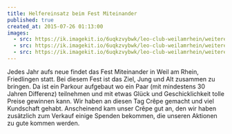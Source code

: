 ```yaml
---
title: Helfereinsatz beim Fest Miteinander
published: true
created_at: 2015-07-26 01:13:00
images:
  - src: https://ik.imagekit.io/6uqkzvybwk/leo-club-weilamrhein/weitere/33-01.jpg
  - src: https://ik.imagekit.io/6uqkzvybwk/leo-club-weilamrhein/weitere/33-02.jpg
  - src: https://ik.imagekit.io/6uqkzvybwk/leo-club-weilamrhein/weitere/33-03.jpg
---
```


Jedes Jahr aufs neue findet das Fest Miteinander in Weil am Rhein, Friedlingen statt. Bei diesem Fest ist das Ziel, Jung und Alt zusammen zu bringen. Da ist ein Parkour aufgebaut wo ein Paar (mit mindestens 30 Jahren Differenz) teilnehmen und mit etwas Glück und Geschicklichkeit tolle Preise gewinnen kann. Wir haben an diesen Tag Crêpe gemacht und viel Kundschaft gehabt. Anscheinend kam unser Crêpe gut an, den wir haben zusätzlich zum Verkauf einige Spenden bekommen, die unseren Aktionen zu gute kommen werden.
